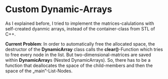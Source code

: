 # Custom Dynamic-Arrays

As I explained before, I tried to implement the matrices-calulations with self-created dyanmic arrays, instead of the container-class from STL of C++.

**Current Problem**: In order to automatically free the allocated space, the destructor of the **DynamicArray** class calls the **clear()**-Function which tries to free every node in the list. But two-dimensional-matrices are saved within **DynamicArray**s (Nested DynamicArrays). So, there has to be a function that deallocates the space of the child-members and then the space of the „main”-List-Nodes.